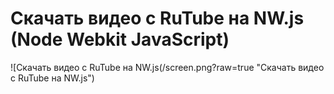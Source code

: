 # Скачать видео с RuTube на NW.js (Node Webkit JavaScript)

![Скачать видео с RuTube на NW.js(/screen.png?raw=true "Скачать видео с RuTube на NW.js")
